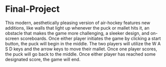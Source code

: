 Final-Project
=============

This modern, aesthetically pleasing version of air-hockey features new additions, like walls that light up whenever the puck or mallet hits it, an obstacle that makes the game more challenging, a sleeker design, and on-screen scoreboards. Once either player initiates the game by clicking a start button, the puck will begin in the middle. The two players will utilize the W A S D keys and the arrow keys to move their mallet. Once one player scores, the puck will go back to the middle. Once either player has reached some designated score, the game will end. 
